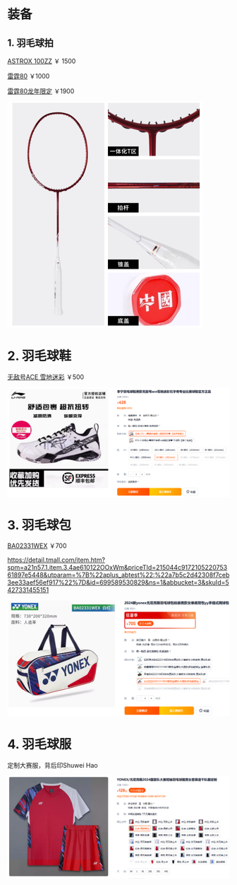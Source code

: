 # 装备

## 1. 羽毛球拍

[ASTROX 100ZZ](https://www.badmintoncn.com/cbo_eq/view.php?eid=7717) $￥~1500$

[雷霆80](https://www.badmintoncn.com/cbo_eq/view.php?eid=9748) $￥1000$

[雷霆80龙年限定](https://detail.tmall.com/item.htm?spm=a21n57.1.item.4.db886f02YAq1nk&priceTId=215044c917210520906008295e5448&utparam=%7B%22aplus_abtest%22:%222a8978de3cd4ab71eab9700d6e417d5f%22%7D&id=654915558084&ns=1&abbucket=3&skuId=5329374184265) $￥1900$

<img src="images\image-20240715221030424.png" alt="image-20240715221030424" style="zoom: 50%;" />

# 2. 羽毛球鞋

[无敌号ACE 雪地迷彩](https://www.badmintoncn.com/cbo_eq/view.php?eid=10973) $￥500$

<img src="images\shoes.png" alt="image-20240715221328860" style="zoom:50%;" />

# 3. 羽毛球包

[BA02331WEX](https://www.badmintoncn.com/cbo_eq/view.php?eid=15983) $￥700$

https://detail.tmall.com/item.htm?spm=a21n57.1.item.3.4ae610122OOxWm&priceTId=215044c917210522075361897e5448&utparam=%7B%22aplus_abtest%22:%22a7b5c2d42308f7ceb3ee33aef56ef917%22%7D&id=699589530829&ns=1&abbucket=3&skuId=5427331455151

<img src="images\image-20240715220914723.png" alt="image-20240715220914723" style="zoom:50%;" />

# 4. 羽毛球服

定制大赛服，背后印Shuwei Hao

<img src="images\image-20240715220657287.png" alt="image-20240715220657287" style="zoom:50%;" />

